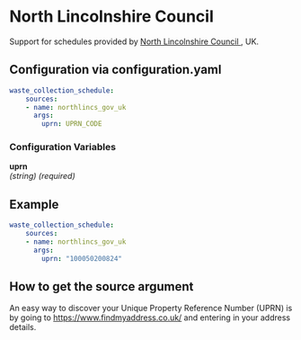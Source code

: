 # North Lincolnshire Council

Support for schedules provided by [North Lincolnshire Council ](https://www.northlincs.gov.uk/), UK.

## Configuration via configuration.yaml

```yaml
waste_collection_schedule:
    sources:
    - name: northlincs_gov_uk
      args:
        uprn: UPRN_CODE
```

### Configuration Variables

**uprn**  
*(string) (required)*

## Example

```yaml
waste_collection_schedule:
    sources:
    - name: northlincs_gov_uk
      args:
        uprn: "100050200824"
```

## How to get the source argument

An easy way to discover your Unique Property Reference Number (UPRN) is by going to <https://www.findmyaddress.co.uk/> and entering in your address details.